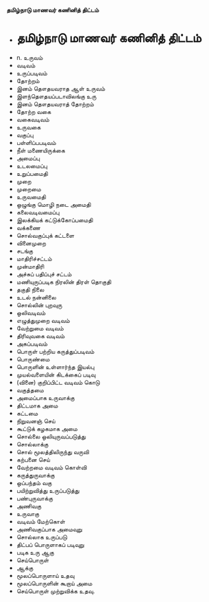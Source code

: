 **தமிழ்நாடு மாணவர் கணினித் திட்டம்**
- # தமிழ்நாடு மாணவர் கணினித் திட்டம்
- n. உருவம்
- வடிவம்
- உருப்படிவம்
-  தோற்றம்
- இனம் தௌதயவராத ஆள் உருவம்
- இளந்தௌதயப்படாவிலங்கு உரு
- இனம் தௌதயவராத் தோற்றம்
- தோற்ற வகை
- வகைவடிவம்
- உருவகை
- வகுப்பு
- பள்ளிப்பபடிவம்
- நீள் மணையிருக்கை
- அமைப்பு
- உடலமைப்பு
- உறுப்பமைதி
- முறை
- முறைமை
- உருவமைதி
- ஒழுங்கு மொழி நடை அமைதி
- கலைவடிவமைப்பு
- இலக்கியக் கட்டுக்கோப்பமைதி
- வக்கணை
- சொல்வகுப்புக் கட்டளை
- வினைமுறை
- சடங்கு
- மாதிரிச்சட்டம்
- முன்மாதிரி
- அச்சுப் பதிப்புச் சட்டம்
- மணியுருப்படிக நிரலின் திரள் தொகுதி
- தகுதி நிலை
- உடல் நன்னிலை
- சொல்லின் புறவுரு
- ஒலிவடிவம்
- எழுத்துமுறை வடிவம்
- வேற்றுமை வடிவம்
- திரிவுவகை வடிவம்
- அகப்படிவம்
- பொருள் பற்றிய கருத்துப்படிவம்
- பொருண்மை
- பொருளின் உள்ளார்ந்த இயல்பு
- முயல்வளையின் கிடக்கைப் படிவு
- (வினை) குறிப்பிட்ட வடிவம் கொடு
- வகுத்தமை
- அமைப்பாக உருவாக்கு
- திட்டமாக அமை
- கட்டமை
- நிறுவனஞ் செய்
- கூட்டுக் கழகமாக அமை
-  சொல்லை ஒலியுருவப்படுத்து
- சொல்லாக்கு
- சொல் மூலத்திலிருந்து வருவி
- கற்பனை செய்
- வேற்றமை வடிவம் கொள்வி
- கருத்துருவாக்கு
- ஒப்பந்தம் வகு
- பயிற்றுவித்து உருப்படுத்து
- பண்புருவாக்கு
- அணிவகு
- உருவாகு
- வடிவம் மேற்கொள்
- அணிவகுப்பாக அமைவுறு
- சொல்லாக உருப்படு
- திட்பப் பொருளாகப் படிவுறு
- படிக உரு ஆகு
- செய்பொருள்
- ஆக்கு
- மூலப்பொருளாய் உதவு
- மூலப்பொருளின் கூறாய் அமை
- செய்பொருள் முற்றுவிக்க உதவு.

